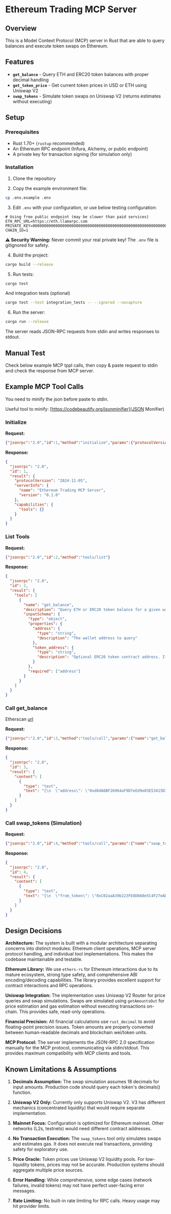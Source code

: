 # Ethereum Trading MCP Server

## Overview

This is a Model Context Protocol (MCP) server in Rust that are able to query balances and execute token swaps on Ethereum.

## Features

- **`get_balance`** - Query ETH and ERC20 token balances with proper decimal handling
- **`get_token_price`** - Get current token prices in USD or ETH using Uniswap V2
- **`swap_tokens`** - Simulate token swaps on Uniswap V2 (returns estimates without executing)

## Setup

### Prerequisites

- Rust 1.70+ (`rustup` recommended)
- An Ethereum RPC endpoint (Infura, Alchemy, or public endpoint)
- A private key for transaction signing (for simulation only)

### Installation

1. Clone the repository

2. Copy the example environment file:

```bash
cp .env.example .env
```

3. Edit `.env` with your configuration, or use below testing configuration:

```env
# Using free public endpoint (may be slower than paid services)
ETH_RPC_URL=https://eth.llamarpc.com
PRIVATE_KEY=0000000000000000000000000000000000000000000000000000000000000001
CHAIN_ID=1
```

**⚠️ Security Warning:** Never commit your real private key! The `.env` file is gitignored for safety.

4. Build the project:

```bash
cargo build --release
```

5. Run tests:

```bash
cargo test
```

And integration tests (optional)
```bash
cargo test --test integration_tests -- --ignored --nocapture
```

6. Run the server:

```bash
cargo run --release
```

The server reads JSON-RPC requests from stdin and writes responses to stdout.

## Manual Test

Check below example MCP tppl calls, then copy & paste request to stdin and check the response from MCP server.

## Example MCP Tool Calls

You need to minify the json before paste to stdin.

Useful tool to minify: [https://codebeautify.org/jsonminifier](JSON Monifier)

### Initialize

**Request:**

```json
{"jsonrpc":"2.0","id":1,"method":"initialize","params":{"protocolVersion":"2024-11-05","capabilities":{},"clientInfo":{"name":"example-client","version":"1.0.0"}}}
```

**Response:**

```json
{
  "jsonrpc": "2.0",
  "id": 1,
  "result": {
    "protocolVersion": "2024-11-05",
    "serverInfo": {
      "name": "Ethereum Trading MCP Server",
      "version": "0.1.0"
    },
    "capabilities": {
      "tools": {}
    }
  }
}
```

### List Tools

**Request:**

```json
{"jsonrpc":"2.0","id":2,"method":"tools/list"}
```

**Response:**

```json
{
  "jsonrpc": "2.0",
  "id": 2,
  "result": {
    "tools": [
      {
        "name": "get_balance",
        "description": "Query ETH or ERC20 token balance for a given wallet address",
        "inputSchema": {
          "type": "object",
          "properties": {
            "address": {
              "type": "string",
              "description": "The wallet address to query"
            },
            "token_address": {
              "type": "string",
              "description": "Optional ERC20 token contract address. If omitted, returns ETH balance"
            }
          },
          "required": ["address"]
        }
      }
    ]
  }
}
```

### Call get_balance

Etherscan [url](https://etherscan.io/address/0xd8dA6BF26964aF9D7eEd9e03E53415D37aA96045)

**Request:**

```json
{"jsonrpc":"2.0","id":3,"method":"tools/call","params":{"name":"get_balance","arguments":{"address":"0xd8dA6BF26964aF9D7eEd9e03E53415D37aA96045"}}}
```

**Response:**

```json
{
  "jsonrpc": "2.0",
  "id": 3,
  "result": {
    "content": [
      {
        "type": "text",
        "text": "{\n  \"address\": \"0xd8dA6BF26964aF9D7eEd9e03E53415D37aA96045\",\n  \"balance\": \"3.7\",\n  \"symbol\": \"ETH\",\n  \"decimals\": 18\n}"
      }
    ]
  }
}
```

### Call swap_tokens (Simulation)

**Request:**

```json
{"jsonrpc":"2.0","id":4,"method":"tools/call","params":{"name":"swap_tokens","arguments":{"from_token":"0xC02aaA39b223FE8D0A0e5C4F27eAD9083C756Cc2","to_token":"0xA0b86991c6218b36c1d19D4a2e9Eb0cE3606eB48","amount":"1.0","slippage_tolerance":0.5}}}
```

**Response:**

```json
{
  "jsonrpc": "2.0",
  "id": 4,
  "result": {
    "content": [
      {
        "type": "text",
        "text": "{\n  \"from_token\": \"0xC02aaA39b223FE8D0A0e5C4F27eAD9083C756Cc2\",\n  \"to_token\": \"0xA0b86991c6218b36c1d19D4a2e9Eb0cE3606eB48\",\n  \"amount_in\": \"1.0\",\n  \"estimated_amount_out\": \"3500.0\",\n  \"minimum_amount_out\": \"3482.5\",\n  \"gas_estimate\": \"150000\",\n  \"gas_price_gwei\": \"30\",\n  \"estimated_gas_cost_eth\": \"0.0045\"\n}"
      }
    ]
  }
}
```

## Design Decisions

**Architecture:** The system is built with a modular architecture separating concerns into distinct modules: Ethereum client operations, MCP server protocol handling, and individual tool implementations. This makes the codebase maintainable and testable.

**Ethereum Library:** We use `ethers-rs` for Ethereum interactions due to its mature ecosystem, strong type safety, and comprehensive ABI encoding/decoding capabilities. The library provides excellent support for contract interactions and RPC operations.

**Uniswap Integration:** The implementation uses Uniswap V2 Router for price queries and swap simulations. Swaps are simulated using `getAmountsOut` for price estimation and gas estimation without executing transactions on-chain. This provides safe, read-only operations.

**Financial Precision:** All financial calculations use `rust_decimal` to avoid floating-point precision issues. Token amounts are properly converted between human-readable decimals and blockchain wei/token units.

**MCP Protocol:** The server implements the JSON-RPC 2.0 specification manually for the MCP protocol, communicating via stdin/stdout. This provides maximum compatibility with MCP clients and tools.

## Known Limitations & Assumptions

1. **Decimals Assumption:** The swap simulation assumes 18 decimals for input amounts. Production code should query each token's decimals() function.

2. **Uniswap V2 Only:** Currently only supports Uniswap V2. V3 has different mechanics (concentrated liquidity) that would require separate implementation.

3. **Mainnet Focus:** Configuration is optimized for Ethereum mainnet. Other networks (L2s, testnets) would need different contract addresses.

4. **No Transaction Execution:** The `swap_tokens` tool only simulates swaps and estimates gas. It does not execute real transactions, providing safety for exploratory use.

5. **Price Oracle:** Token prices use Uniswap V2 liquidity pools. For low-liquidity tokens, prices may not be accurate. Production systems should aggregate multiple price sources.

6. **Error Handling:** While comprehensive, some edge cases (network failures, invalid tokens) may not have perfect user-facing error messages.

7. **Rate Limiting:** No built-in rate limiting for RPC calls. Heavy usage may hit provider limits.
